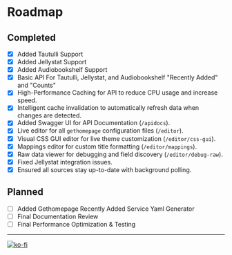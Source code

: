 # Roadmap

## Completed
- [x] Added Tautulli Support
- [x] Added Jellystat Support
- [x] Added Audiobookshelf Support
- [x] Basic API For Tautulli, Jellystat, and Audiobookshelf "Recently Added" and "Counts"
- [x] High-Performance Caching for API to reduce CPU usage and increase speed.
- [x] Intelligent cache invalidation to automatically refresh data when changes are detected.
- [x] Added Swagger UI for API Documentation (`/apidocs`).
- [x] Live editor for all `gethomepage` configuration files (`/editor`).
- [x] Visual CSS GUI editor for live theme customization (`/editor/css-gui`).
- [x] Mappings editor for custom title formatting (`/editor/mappings`).
- [x] Raw data viewer for debugging and field discovery (`/editor/debug-raw`).
- [x] Fixed Jellystat integration issues.
- [x] Ensured all sources stay up-to-date with background polling.

## Planned
- [ ] Added Gethomepage Recently Added Service Yaml Generator 
- [ ] Final Documentation Review
- [ ] Final Performance Optimization & Testing

---

[![ko-fi](https://ko-fi.com/img/githubbutton_sm.svg)](https://ko-fi.com/S6S6S178E)
